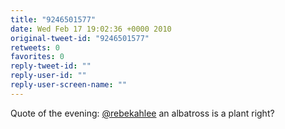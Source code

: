 ```yaml
---
title: "9246501577"
date: Wed Feb 17 19:02:36 +0000 2010
original-tweet-id: "9246501577"
retweets: 0
favorites: 0
reply-tweet-id: ""
reply-user-id: ""
reply-user-screen-name: ""
---
```

Quote of the evening: <a href="https://twitter.com/rebekahlee">@rebekahlee</a> an albatross is a plant right?
